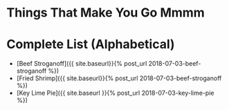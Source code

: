 # Things That Make You Go Mmmm

# Complete List (Alphabetical)

- [Beef Stroganoff]({{ site.baseurl}}{% post_url 2018-07-03-beef-stroganoff %})
- [Fried Shrimp]({{ site.baseurl}}{% post_url 2018-07-03-beef-stroganoff %})
- [Key Lime Pie]({{ site.baseurl }}{% post_url 2018-07-03-key-lime-pie %})
